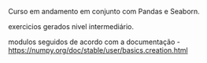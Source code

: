 Curso em andamento em conjunto com Pandas e Seaborn.

exercicios gerados nivel intermediário.

modulos seguidos de acordo com a documentação - https://numpy.org/doc/stable/user/basics.creation.html